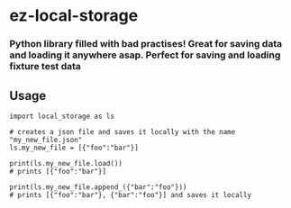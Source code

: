 # ez-local-storage

### Python library filled with bad practises! Great for saving data and loading it anywhere asap. Perfect for saving and loading fixture test data

## Usage

```
import local_storage as ls

# creates a json file and saves it locally with the name "my_new_file.json" 
ls.my_new_file = [{"foo":"bar"}]  

print(ls.my_new_file.load())  
# prints [{"foo":"bar"}]

print(ls.my_new_file.append_({"bar":"foo"}))
# prints [{"foo":"bar"}, {"bar":"foo"}] and saves it locally
```
